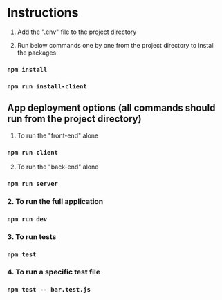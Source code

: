 # Instructions

1. Add the ".env" file to the project directory

2. Run below commands one by one from the project directory to install the packages
### `npm install`
### `npm run install-client`

## App deployment options (all commands should run from the project directory)

1. To run the "front-end" alone
### `npm run client`

2. To run the "back-end" alone
### `npm run server`

### 2. To run the full application
### `npm run dev`

### 3. To run tests
### `npm test`

### 4. To run a specific test file
### `npm test -- bar.test.js`